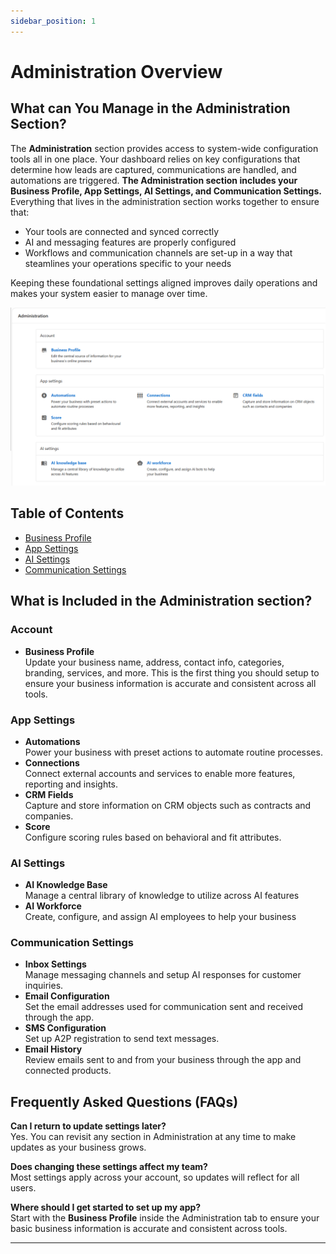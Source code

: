 ```yaml
---
sidebar_position: 1
---
```


# Administration Overview

## What can You Manage in the Administration Section?
The **Administration** section provides access to system-wide configuration tools all in one place. Your dashboard relies on key configurations that determine how leads are captured, communications are handled, and automations are triggered. **The Administration section includes your Business Profile, App Settings, AI Settings, and Communication Settings.** Everything that lives in the administration section works together to ensure that:
- Your tools are connected and synced correctly
- AI and messaging features are properly configured
- Workflows and communication channels are set-up in a way that steamlines your operations specific to your needs

Keeping these foundational settings aligned improves daily operations and makes your system easier to manage over time.

![Administration Settings Overview](./img/administration_overview.png)

## Table of Contents
- [Business Profile](./business_profile.md)
- [App Settings](./app-settings/app_settings.md)
- [AI Settings](./ai-settings/ai_settings.md)
- [Communication Settings](./communication_settings.md)


## What is Included in the Administration section?

### Account
- **Business Profile**  
  Update your business name, address, contact info, categories, branding, services, and more. This is the first thing you should setup to ensure your business information is accurate and consistent across all tools.

### App Settings
- **Automations**  
  Power your business with preset actions to automate routine processes.
- **Connections**  
  Connect external accounts and services to enable more features, reporting and insights.
- **CRM Fields**  
  Capture and store information on CRM objects such as contracts and companies.
- **Score**  
 Configure scoring rules based on behavioral and fit attributes.

### AI Settings
- **AI Knowledge Base**  
 Manage a central library of knowledge to utilize across AI features
- **AI Workforce**  
  Create, configure, and assign AI employees to help your business

### Communication Settings
- **Inbox Settings**  
  Manage messaging channels and setup AI responses for customer inquiries.
- **Email Configuration**  
  Set the email addresses used for communication sent and received through the app.
- **SMS Configuration**  
  Set up A2P registration to send text messages. 
- **Email History**  
  Review emails sent to and from your business through the app and connected products.

## Frequently Asked Questions (FAQs)

**Can I return to update settings later?**  
Yes. You can revisit any section in Administration at any time to make updates as your business grows.

**Does changing these settings affect my team?**  
Most settings apply across your account, so updates will reflect for all users.

**Where should I get started to set up my app?**  
Start with the **Business Profile** inside the Administration tab to ensure your basic business information is accurate and consistent across tools.

---
